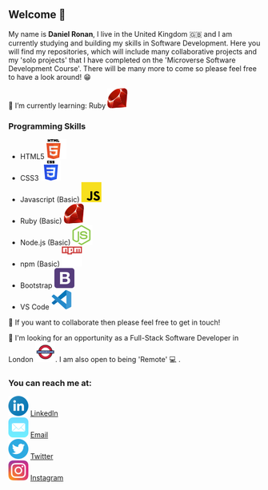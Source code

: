## Welcome 👋

My name is <b> Daniel Ronan</b>, I live in the United Kingdom 🇬🇧 and I am currently studying and building my skills in Software Development. Here you will find my repositories, which will include many collaborative projects and my 'solo projects' that I have completed on the 'Microverse Software Development Course'. There will be many more to come so please feel free to have a look around! 😁

🌱 I’m currently learning: Ruby ![img](./assets/svg's/ruby.svg)

### Programming Skills 

  - HTML5 ![img](./assets/svg's/html-5.svg)
  - CSS3 ![img](./assets/svg's/css-3.svg)
  - Javascript (Basic) ![img](./assets/svg's/javascript.svg)
  - Ruby (Basic) ![img](./assets/svg's/ruby.svg)
  - Node.js (Basic) ![img](./assets/svg's/nodejs-icon.svg)
  - npm (Basic) ![img](./assets/svg's/npm.svg)
  - Bootstrap ![img](./assets/svg's/bootstrap-4.svg)
  - VS Code ![img](./assets/svg's/visual-studio-code-1.svg)
  
👯 If you want to collaborate then please feel free to get in touch!

👀 I'm looking for an opportunity as a Full-Stack Software Developer in London ![img](./assets/svg's/london-underground.svg). I am also open to being 'Remote' 💻 .

### You can reach me at:

![img](./assets/svg's/linkedin-icon.svg) [Linkedln](https://www.linkedin.com/in/danronan10/) <br>
![img](./assets/svg's/mail-ios.svg) <a href="mailto:danielconnorronan@gmail.com?subject=Hi Dan!"> Email</a> <br>
![img](./assets/svg's/twitter-3.svg) [Twitter](https://twitter.com/dc_ronan) <br>
![img](./assets/svg's/instagram-2-1.svg) [Instagram](https://www.instagram.com/dc_ronan/)
